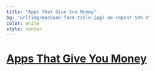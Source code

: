 ```yaml
---
title: "Apps That Give You Money"
bg: 'url(img/macbook-farm-table.jpg) no-repeat 50% 0'
color: white
style: center
---
```


# [Apps That Give You Money](https://play.google.com/store/apps/details?id=com.lab465.SmoreApp)







